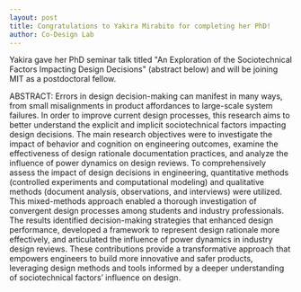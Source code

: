 ```yaml
---
layout: post
title: Congratulations to Yakira Mirabito for completing her PhD!
author: Co-Design Lab
---
```


Yakira gave her PhD seminar talk titled "An Exploration of the Sociotechnical Factors Impacting Design Decisions" (abstract below) and will be joining MIT as a postdoctoral fellow.

ABSTRACT: 
Errors in design decision-making can manifest in many ways, from small misalignments in product affordances to large-scale system failures. In order to improve current design processes, this research aims to better understand the explicit and implicit sociotechnical factors impacting design decisions. The main research objectives were to investigate the impact of behavior and cognition on engineering outcomes, examine the effectiveness of design rationale documentation practices, and analyze the influence of power dynamics on design reviews. To comprehensively assess the impact of design decisions in engineering, quantitative methods (controlled experiments and computational modeling) and qualitative methods (document analysis, observations, and interviews) were utilized. This mixed-methods approach enabled a thorough investigation of convergent design processes among students and industry professionals. The results identified decision-making strategies that enhanced design performance, developed a framework to represent design rationale more effectively, and articulated the influence of power dynamics in industry design reviews. These contributions provide a transformative approach that empowers engineers to build more innovative and safer products, leveraging design methods and tools informed by a deeper understanding of sociotechnical factors’ influence on design.
